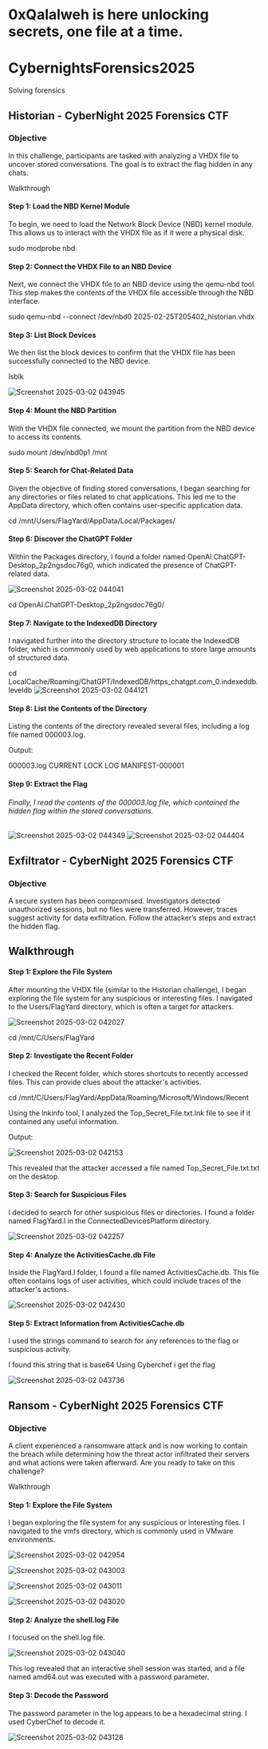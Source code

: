 # 0xQalalweh is here unlocking secrets, one file at a time.

# CybernightsForensics2025
Solving forensics

## Historian - CyberNight 2025 Forensics CTF
### Objective
In this challenge, participants are tasked with analyzing a VHDX file to uncover stored conversations. The goal is to extract the flag hidden in any chats.

Walkthrough

#### Step 1: Load the NBD Kernel Module

To begin, we need to load the Network Block Device (NBD) kernel module. This allows us to interact with the VHDX file as if it were a physical disk.


sudo modprobe nbd

#### Step 2: Connect the VHDX File to an NBD Device

Next, we connect the VHDX file to an NBD device using the qemu-nbd tool. This step makes the contents of the VHDX file accessible through the NBD interface.


sudo qemu-nbd --connect /dev/nbd0 2025-02-25T205402_historian.vhdx

#### Step 3: List Block Devices

We then list the block devices to confirm that the VHDX file has been successfully connected to the NBD device.


lsblk

![Screenshot 2025-03-02 043945](https://github.com/user-attachments/assets/6ab4a83f-1c82-4663-9ce3-926acfab74e6)



#### Step 4: Mount the NBD Partition

With the VHDX file connected, we mount the partition from the NBD device to access its contents.


sudo mount /dev/nbd0p1 /mnt

#### Step 5: Search for Chat-Related Data

Given the objective of finding stored conversations, I began searching for any directories or files related to chat applications. This led me to the AppData directory, which often contains user-specific application data.


cd /mnt/Users/FlagYard/AppData/Local/Packages/

#### Step 6: Discover the ChatGPT Folder

Within the Packages directory, I found a folder named OpenAI.ChatGPT-Desktop_2p2ngsdoc76g0, which indicated the presence of ChatGPT-related data.

![Screenshot 2025-03-02 044041](https://github.com/user-attachments/assets/fdcf0e83-d047-4614-9935-168cc787d826)



cd OpenAI.ChatGPT-Desktop_2p2ngsdoc76g0/

#### Step 7: Navigate to the IndexedDB Directory

I navigated further into the directory structure to locate the IndexedDB folder, which is commonly used by web applications to store large amounts of structured data.


cd LocalCache/Roaming/ChatGPT/IndexedDB/https_chatgpt.com_0.indexeddb.leveldb
![Screenshot 2025-03-02 044121](https://github.com/user-attachments/assets/ddea0647-8aa3-4c08-a90a-0082d2b8f5f7)


#### Step 8: List the Contents of the Directory

Listing the contents of the directory revealed several files, including a log file named 000003.log.


Output:

000003.log  CURRENT  LOCK  LOG  MANIFEST-000001


#### Step 9: Extract the Flag

###### Finally, I read the contents of the 000003.log file, which contained the hidden flag within the stored conversations.

![Screenshot 2025-03-02 044349](https://github.com/user-attachments/assets/fe3e3dc6-d695-449f-b2db-cd0f2b0d80e9)
![Screenshot 2025-03-02 044404](https://github.com/user-attachments/assets/6ea50a77-1767-4323-b887-e5a0b1c23a37)





## Exfiltrator - CyberNight 2025 Forensics CTF
### Objective
A secure system has been compromised. Investigators detected unauthorized sessions, but no files were transferred. However, traces suggest activity for data exfiltration. Follow the attacker’s steps and extract the hidden flag.

## Walkthrough
#### Step 1: Explore the File System
After mounting the VHDX file (similar to the Historian challenge), I began exploring the file system for any suspicious or interesting files. I navigated to the Users/FlagYard directory, which is often a target for attackers.

![Screenshot 2025-03-02 042027](https://github.com/user-attachments/assets/1542b70f-b371-4fa4-8ada-23b5dff0227a)


cd /mnt/C/Users/FlagYard

#### Step 2: Investigate the Recent Folder
I checked the Recent folder, which stores shortcuts to recently accessed files. This can provide clues about the attacker's activities.


cd /mnt/C/Users/FlagYard/AppData/Roaming/Microsoft/Windows/Recent

Using the lnkinfo tool, I analyzed the Top_Secret_File.txt.lnk file to see if it contained any useful information.


Output:

![Screenshot 2025-03-02 042153](https://github.com/user-attachments/assets/db74f646-6800-458c-b449-4171d974c0fd)

This revealed that the attacker accessed a file named Top_Secret_File.txt.txt on the desktop.


#### Step 3: Search for Suspicious Files

I decided to search for other suspicious files or directories. I found a folder named FlagYard.l in the ConnectedDevicesPlatform directory.

![Screenshot 2025-03-02 042257](https://github.com/user-attachments/assets/44ebbd38-1649-463a-80dd-5b65dc7addd1)

#### Step 4: Analyze the ActivitiesCache.db File

Inside the FlagYard.l folder, I found a file named ActivitiesCache.db. This file often contains logs of user activities, which could include traces of the attacker's actions.

![Screenshot 2025-03-02 042430](https://github.com/user-attachments/assets/629c9bf8-95bf-4768-8301-5db13c3368f9)

#### Step 5: Extract Information from ActivitiesCache.db

I used the strings command to search for any references to the flag or suspicious activity.

I found this string that is base64 
Using Cyberchef i get the flag

![Screenshot 2025-03-02 043736](https://github.com/user-attachments/assets/0b5d1c5f-b9f0-4b2d-b8a3-029ed4c10cc0)



## Ransom - CyberNight 2025 Forensics CTF

### Objective

A client experienced a ransomware attack and is now working to contain the breach while determining how the threat actor infiltrated their servers and what actions were taken afterward. Are you ready to take on this challenge?

Walkthrough

#### Step 1: Explore the File System

I began exploring the file system for any suspicious or interesting files. I navigated to the vmfs directory, which is commonly used in VMware environments.

![Screenshot 2025-03-02 042954](https://github.com/user-attachments/assets/3b5cb6cc-7459-4103-a5e8-9c7474db3b67)

![Screenshot 2025-03-02 043003](https://github.com/user-attachments/assets/0c2a1ac9-da6c-4d92-a366-cbc70e0c0a73)

![Screenshot 2025-03-02 043011](https://github.com/user-attachments/assets/ef81a76c-d85d-4be1-bcd0-10e37f16d836)

![Screenshot 2025-03-02 043020](https://github.com/user-attachments/assets/f083ae19-46c5-4d6a-90e8-bcde7a713bf3)

#### Step 2: Analyze the shell.log File

I focused on the shell.log file.

![Screenshot 2025-03-02 043040](https://github.com/user-attachments/assets/282b528b-5ee2-488d-a126-3b2c45e1164b)

This log revealed that an interactive shell session was started, and a file named amd64.out was executed with a password parameter.

#### Step 3: Decode the Password

The password parameter in the log appears to be a hexadecimal string. I used CyberChef to decode it.

![Screenshot 2025-03-02 043128](https://github.com/user-attachments/assets/244252f9-c5b7-4692-96fa-6ed34918439b)











